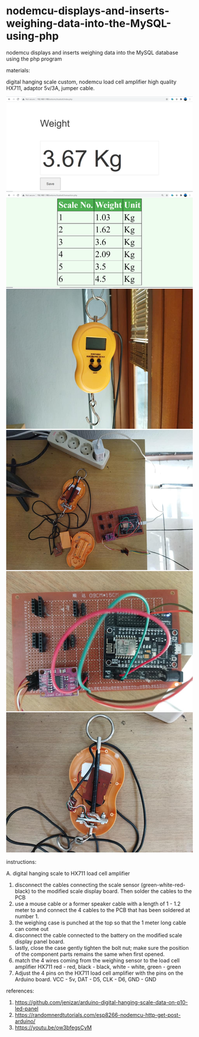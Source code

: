 # nodemcu-displays-and-inserts-weighing-data-into-the-MySQL-using-php
nodemcu displays and inserts weighing data into the MySQL database using the php program

materials:

digital hanging scale custom, nodemcu load cell amplifier high quality HX711, adaptor 5v/3A, jumper cable.

![alt text](https://github.com/jenizar/nodemcu-displays-and-inserts-weighing-data-into-the-MySQL-using-php/blob/main/loadcell_php_web.PNG)
![alt text](https://github.com/jenizar/nodemcu-displays-and-inserts-weighing-data-into-the-MySQL-using-php/blob/main/loadcell_data_web.PNG)
![alt text](https://github.com/jenizar/nodemcu-displays-and-inserts-weighing-data-into-the-MySQL-using-php/blob/main/digital_hanging_scale.jpg)
![alt text](https://github.com/jenizar/nodemcu-displays-and-inserts-weighing-data-into-the-MySQL-using-php/blob/main/digital_hanging_scale_nodemcu_hx711.jpg)
![alt text](https://github.com/jenizar/nodemcu-displays-and-inserts-weighing-data-into-the-MySQL-using-php/blob/main/nodemcu_hx711_loadcell_amplifier.jpg)
![alt text](https://github.com/jenizar/nodemcu-displays-and-inserts-weighing-data-into-the-MySQL-using-php/blob/main/portable_digital_hanging_scale.jpg)

instructions: 

A. digital hanging scale to HX711 load cell amplifier
1. disconnect the cables connecting the scale sensor (green-white-red-black) to the modified scale display board. Then solder the cables to the PCB
2. use a mouse cable or a former speaker cable with a length of 1 - 1.2 meter to and connect the 4 cables to the PCB that has been soldered at number 1.
3. the weighing case is punched at the top so that the 1 meter long cable can come out
4. disconnect the cable connected to the battery on the modified scale display panel board.
5. lastly, close the case gently tighten the bolt nut; make sure the position of the component parts remains the same when first opened.
6. match the 4 wires coming from the weighing sensor to the load cell amplifier HX711 red - red, black - black, white - white, green - green
7. Adjust the 4 pins on the HX711 load cell amplifier with the pins on the Arduino board. VCC - 5v, DAT - D5, CLK - D6, GND - GND

references:
1. https://github.com/jenizar/arduino-digital-hanging-scale-data-on-p10-led-panel
2. https://randomnerdtutorials.com/esp8266-nodemcu-http-get-post-arduino/
3. https://youtu.be/ow3bfegsCyM


